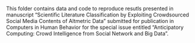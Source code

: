 This folder contains data and code to reproduce resutls presented in manuscript “Scientific Literature Classification by Exploiting Crowdsourced Social Media Contents of Altmetric Data” submitted for publication in Computers in Human Behavior for the special issue entitled “Anticipatory Computing: Crowd Intelligence from Social Network and Big Data”. 
